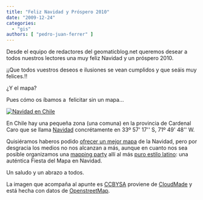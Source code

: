 ```yaml
---
title: "Feliz Navidad y Próspero 2010"
date: "2009-12-24"
categories: 
  - "gis"
authors: [ "pedro-juan-ferrer" ]
---
```


Desde el equipo de redactores del geomaticblog.net queremos desear a todos nuestros lectores una muy feliz Navidad y un próspero 2010.

¡¡Que todos vuestros deseos e ilusiones se vean cumplidos y que seáis muy felices.!!

¿Y el mapa?

Pues cómo os íbamos a  felicitar sin un mapa...

[![Navidad en Chile](/imgs/2009/12/pantallazo-cloudmade-maps-chromium.png?w=300 "Pantallazo-CloudMade Maps")](/imgs/2009/12/pantallazo-cloudmade-maps-chromium.png)

En Chile hay una pequeña zona (una comuna) en la provincia de Cardenal Caro que se llama [Navidad](http://es.wikipedia.org/wiki/Navidad_(Chile)) concrétamente en 33º 57' 17'' S, 71º 49' 48'' W.

Quisiéramos haberos podido [ofrecer un mejor mapa](http://www.openstreetmap.org/?lat=-33.949971&lon=-71.833237&zoom=18&layers=B000FTF) de la Navidad, pero por desgracia los medios no nos alcanzan a más, aunque en cuanto nos sea posible organizamos una [mapping party](http://wiki.openstreetmap.org/wiki/Mapping_parties) allí al más [puro estilo latino](http://wiki.openstreetmap.org/wiki/La_Habana_Fiesta_del_Mapa_Feb-2009): una auténtica Fiesta del Mapa en Navidad.

Un saludo y un abrazo a todos.

La imagen que acompaña al apunte es [CCBYSA](http://creativecommons.org/licenses/by-sa/2.0/) proviene de [CloudMade](http://cloudmade.com/) y está hecha con datos de [OpenstreetMap](http://www.openstreetmap.org).
